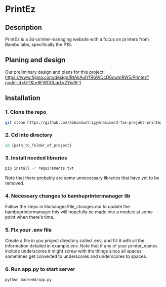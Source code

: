 # PrintEz
## Description
PrintEz is a 3d-printer-managing website with a focus on printers from Bambu labs, specifically the P1S.


## Planing and design
Our preliminary design and plans for this project: https://www.figma.com/design/BtAkAuIYfR6WDcD6cwmRW5/Printez?node-id=0-1&t=6FW0GLqrLv2Yiv9I-1

## Installation
### 1. Clone the repo
```bash
git clone https://github.com/abbindustrigymnasium/3-fas-projekt-printez.git {path_to_folder_of_project}
```
### 2. Cd into directory
```bash
cd {path_to_folder_of_project}
```
### 3. Install needed libraries
```bash
pip install -r requirements.txt
```
Note that there probably are some unnecessary libraries that have yet to be removed.
### 4. Necessary changes to bambuprintermanager lib
Follow the steps in libchanges/file_changes.md to update the bambuprintermanager this will hopefully be made into a module at some point when there's time.
### 5. Fix your .env file
Create a file in you project directory called .env, and fill it with all the information detailed in example.env.
Note that if any of your printer_names include underscores it might screw with the things since all spaces sometimes get converted to underscores and underscores to spaces.

### 6. Run app.py to start server
```bash
python backend/app.py
```
